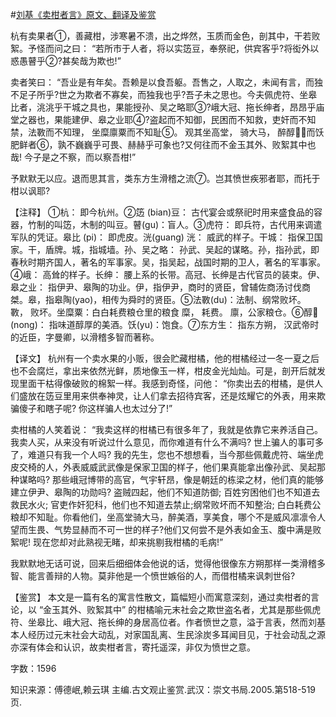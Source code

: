 #[刘基《卖柑者言》原文、翻译及鉴赏](https://www.vrrw.net/wx/14188.html)

杭有卖果者①，善藏柑，涉寒暑不溃，出之烨然，玉质而金色，剖其中，干若败絮。予怪而问之曰： “若所市于人者，将以实笾豆，奉祭祀，供宾客乎?将衒外以惑愚瞽乎②?甚矣哉为欺也!”

卖者笑曰： “吾业是有年矣。吾赖是以食吾躯。吾售之，人取之，未闻有言，而独不足子所乎?世之为欺者不寡矣，而独我也乎?吾子未之思也。今夫佩虎符、坐皋比者，洮洮乎干城之具也，果能授孙、吴之略耶③?峨大冠、拖长绅者，昂昂乎庙堂之器也，果能建伊、皋之业耶④?盗起而不知御，民困而不知救，吏奸而不知禁，法斁而不知理， 坐糜廪粟而不知耻⑤。 观其坐高堂， 骑大马， 醉醇，而饫肥鲜者⑥，孰不巍巍乎可畏、赫赫乎可象也?又何往而不金玉其外、败絮其中也哉! 今子是之不察，而以察吾柑!”

予默默无以应。退而思其言，类东方生滑稽之流⑦。岂其愤世疾邪者耶，而托于柑以讽耶?



【注释】 ①杭： 即今杭州。②笾 (bian)豆： 古代宴会或祭祀时用来盛食品的容器，竹制的叫笾，木制的叫豆。瞽(gu)：盲人。③虎符： 即兵符，古代用来调遣军队的凭证。皋比 (pi)： 即虎皮。洸(guang) 洸： 威武的样子。干城： 指保卫国家。干，盾牌。城，指城墙。孙、吴之略： 孙武、吴起的谋略。孙，指孙武，即春秋时期齐国人，著名的军事家。吴，指吴起，战国时期的卫人，著名的军事家。④峨： 高耸的样子。长绅： 腰上系的长带。高冠、长绅是古代官员的装束。伊、皋之业： 指伊尹、皋陶的功业。伊，指伊尹，商时的贤臣，曾辅佐商汤讨伐商桀。皋，指皋陶(yao)，相传为舜时的贤臣。⑤法斁(du)：法制、纲常败坏。 斁， 败坏。坐糜粟：白白耗费粮仓里的粮食 糜， 耗费。 廪，公家粮仓。⑥醇 (nong)： 指味道醇厚的美酒。饫(yu)：饱食。⑦东方生： 指东方朔， 汉武帝时的近臣，字曼卿，以滑稽多智而著称。

【译文】 杭州有一个卖水果的小贩，很会贮藏柑橘，他的柑橘经过一冬一夏之后也不会腐烂，拿出来依然光鲜，质地像玉一样，柑皮金光灿灿。可是，剖开后就发现里面干枯得像破败的棉絮一样。我感到奇怪，问他： “你卖出去的柑橘，是供人们盛放在笾豆里用来供奉神灵，让人们拿去招待宾客，还是炫耀它的外表，用来欺骗傻子和瞎子呢? 你这样骗人也太过分了!”

卖柑橘的人笑着说： “我卖这样的柑橘已有很多年了，我就是依靠它来养活自己。我卖人买，从来没有听说过什么意见，而你难道有什么不满吗? 世上骗人的事可多了，难道只有我一个人吗? 我的先生，您也不想想看，当今那些佩戴虎符、端坐虎皮交椅的人，外表威威武武像是保家卫国的样子，他们果真能拿出像孙武、吴起那种谋略吗? 那些峨冠博带的高官，气宇轩昂，像是朝廷的栋梁之材，他们真的能够建立伊尹、皋陶的功勋吗? 盗贼四起，他们不知道防御; 百姓穷困他们也不知道去救民水火; 官吏作奸犯科，他们也不知道去禁止;纲常败坏而不知整治; 白白耗费公粮却不知耻。你看他们，坐高堂骑大马，醉美酒，享美食，哪个不是威风凛凛令人望而生畏、气势显赫而不可一世的样子?他们又何尝不是外表如金玉、腹中满是败絮呢! 现在您却对此熟视无睹，却来挑剔我柑橘的毛病!”

我默默地无话可说，回来后细细体会他说的话，觉得他很像东方朔那样一类滑稽多智、能言善辩的人物。莫非他是一个愤世嫉俗的人，而借柑橘来讽刺世俗?

【鉴赏】 本文是一篇有名的寓言性散文，篇幅短小而寓意深刻，通过卖柑者的言论，以 “金玉其外、败絮其中” 的柑橘喻元末社会之欺世盗名者，尤其是那些佩虎符、坐皋比、峨大冠、拖长绅的身居高位者。作者愤世之意，溢于言表，然而刘基本人经历过元末社会大动乱，对家国乱离、生民涂炭多耳闻目见，于社会动乱之源亦深有体会和认识，故卖柑者言，寄托遥深，非仅为愤世之意。

字数：1596

知识来源：傅德岷,赖云琪 主编.古文观止鉴赏.武汉：崇文书局.2005.第518-519页.

